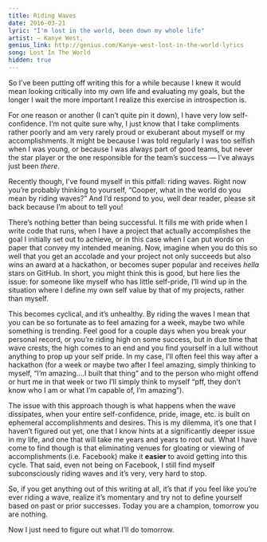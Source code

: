 ```yaml
---
title: Riding Waves
date: 2016-03-21
lyric: "I'm lost in the world, been down my whole life"
artist: — Kanye West,
genius_link: http://genius.com/Kanye-west-lost-in-the-world-lyrics
song: Lost In The World
hidden: true
---
```

So I’ve been putting off writing this for a while because I knew it would mean looking critically into my own life and evaluating my goals, but the longer I wait the more important I realize this exercise in introspection is.

For one reason or another (I can’t quite pin it down), I have very low self-confidence. I’m not quite sure why, I just know that I take compliments rather poorly and am very rarely proud or exuberant about myself or my accomplishments. It might be because I was told regularly I was too selfish when I was young, or because I was always part of good teams, but never the star player or the one responsible for the team’s success — I’ve always just been *there*.

Recently though, I’ve found myself in this pitfall: riding waves. Right now you’re probably thinking to yourself, “Cooper, what in the world do you mean by riding waves?” And I’d respond to you, well dear reader, please sit back because I’m about to tell you!

There’s nothing better than being successful. It fills me with pride when I write code that runs, when I have a project that actually accomplishes the goal I initially set out to achieve, or in this case when I can put words on paper that convey my intended meaning. Now, imagine when you do this so well that you get an accolade and your project not only succeeds but also wins an award at a hackathon, or becomes super popular and receives *hella* stars on GitHub. In short, you might think this is good, but here lies the issue: for someone like myself who has little self-pride, I’ll wind up in the situation where I define my own self value by that of my projects, rather than myself.

This becomes cyclical, and it’s unhealthy. By riding the waves I mean that you can be so fortunate as to feel amazing for a week, maybe two while something is trending. Feel good for a couple days when you break your personal record, or you’re riding high on some success, but in due time that wave crests, the high comes to an end and you find yourself in a lull without anything to prop up your self pride. In my case, I’ll often feel this way after a hackathon (for a week or maybe two after I feel amazing, simply thinking to myself, “I’m amazing....I built that thing” and to the person who might offend or hurt me in that week or two I’ll simply think to myself “pff, they don’t know who I am or what I’m capable of, I’m amazing”).

The issue with this approach though is what happens when the wave dissipates, when your entire self-confidence, pride, image, etc. is built on ephemeral accomplishments and desires. This is my dilemma, it’s one that I haven’t figured out yet, one that I know hints at a significantly deeper issue in my life, and one that will take me years and years to root out. What I have come to find though is that eliminating venues for gloating or viewing of accomplishments (i.e. Facebook) make it <b>easier</b> to avoid getting into this cycle. That said, even not being on Facebook, I still find myself subconsciously riding waves and it’s very, very hard to stop.

So, if you get anything out of this writing at all, it’s that if you feel like you’re ever riding a wave, realize it’s momentary and try not to define yourself based on past or prior successes. Today you are a champion, tomorrow you are nothing.

Now I just need to figure out what I’ll do tomorrow.
